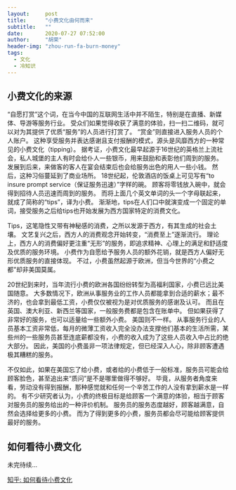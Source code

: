 ```yaml
---
layout:     post
title:      "小费文化由何而来"
subtitle:   ""
date:       2020-07-27 07:52:00
author:     "胡荣"
header-img: "zhou-run-fa-burn-money"
tags:
  - 文化
  - 冷知识
---
```


## 小费文化的来源
“自愿打赏”这个词，在当今中国的互联网生活中并不陌生，特别是在直播、新媒体、导游等服务行业。
受众们如果觉得收获了满意的体验，扫一扫二维码，就可以对为其提供了优质“服务”的人员进行打赏了。
“赏金”则直接进入服务人员的个人账户。
这种享受服务并表达感谢且支付报酬的模式，源头是风靡西方的一种常见的小费文化（tipping）。
据考证，小费文化最早起源于16世纪的英格兰上流社会，私人城堡的主人有时会给仆人一些银币，用来鼓励和表彰他们周到的服务。
发展到后来，来做客的客人在宴会结束后也会给服务出色的用人一些小钱。
然后，这种习俗蔓延到了商业场所。
18世纪起，伦敦酒店的饭桌上可见写有“to insure prompt service（保证服务迅速）”字样的碗。
顾客将零钱放入碗中，就会得到招待人员迅速而周到的服务。
而将上面几个英文单词的头一个字母联起来，就成了简称的“tips”，译为小费。
渐渐地，tips在人们口中就演变成一个固定的单词，接受服务之后给tips也开始发展为西方国家特定的消费文化。

Tips，这笔隐性又带有神秘感的消费，之所以发源于西方，有其生成的社会土壤。
文艺复兴之后，西方人的消费观念开始转变，“消费至上”逐渐流行。
理论上，西方人的消费偏好更注重“无形”的服务，即追求精神、心理上的满足和舒适度及优质的服务环境。
小费作为自愿给予服务人员的额外花销，就是西方人偏好无形优质服务的直接体现。
不过，小费虽然起源于欧洲，但当今世界的“小费之都”却非美国莫属。

20世纪到来时，当年流行小费的欧洲各国纷纷转型为高福利国家，小费已远比美国随意。
大多数情况下，欧洲从事服务业的工作人员都能拿到合适的薪水；最不济的，也会拿到最低工资，小费仅仅被视为是对优质服务的感谢及认可。
而且在英国、澳大利亚、新西兰等国家，一般服务费都是包含在账单中。
但如果获得了非常好的服务，也可以适量给一些额外小费。
美国则不一样。
从事服务行业的人员基本工资非常低，每月的微薄工资收入完全没办法支撑他们基本的生活所需，某些州的一些服务员甚至连底薪都没有，小费的收入成为了这些人员收入中占比的绝大部分。
因此，美国的小费虽非一项法律规定，但已经深入人心，除非顾客遭遇极其糟糕的服务。

不仅如此，如果在美国忘了给小费，或者给的小费低于一般标准，服务员可能会给顾客脸色，甚至追出来“质问”是不是哪里做得不够好。
毕竟，从服务者角度来看，劳动没有得到报酬，那种感觉就和任何一个辛苦工作的人没有拿到薪水是一样的。
有不少研究者认为，小费的终极目标是给顾客一个满意的体验，相当于顾客对服务员的服务给出的一种评价机制。
服务员的服务态度越好，顾客越满意，自然会选择给更多的小费。
而为了得到更多的小费，服务员都会尽可能给顾客提供最好的服务。

## 如何看待小费文化
未完待续...

[知乎: 如何看待小费文化](https://www.zhihu.com/question/392465933/answer/1198576904)
